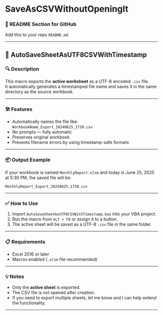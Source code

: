 # SaveAsCSVWithoutOpeningIt

### 📄 README Section for GitHub

Add this to your repo `README.md`:

---

## 🧾 AutoSaveSheetAsUTF8CSVWithTimestamp

### 🔍 Description
This macro exports the **active worksheet** as a UTF-8 encoded `.csv` file.  
It automatically generates a timestamped file name and saves it in the same directory as the source workbook.

---

### 🛠️ Features
- Automatically names the file like: `WorkbookName_Export_20240625_1730.csv`
- No prompts — fully automatic
- Preserves original workbook
- Prevents filename errors by using timestamp-safe formats

---

### 📦 Output Example

If your workbook is named `MonthlyReport.xlsm` and today is June 25, 2025 at 5:30 PM, the saved file will be:

```text
MonthlyReport_Export_20250625_1730.csv
```

---

### ✅ How to Use

1. Import `AutoSaveSheetAsUTF8CSVWithTimestamp.bas` into your VBA project.
2. Run the macro from `ALT + F8` or assign it to a button.
3. The active sheet will be saved as a UTF-8 `.csv` file in the same folder.

---

### 📋 Requirements

- Excel 2016 or later
- Macros enabled (`.xlsm` file recommended)

---

### 💡 Notes

- Only the **active sheet** is exported.
- The CSV file is not opened after creation.
- If you need to export multiple sheets, let me know and I can help extend the functionality.

---
